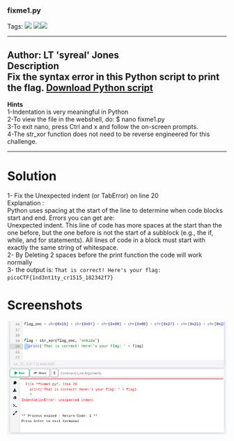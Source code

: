 ### fixme1.py
Tags: ![](https://img.shields.io/badge/picoCTF_2022-blue) ![](https://img.shields.io/badge/General_Skills-red)![](https://img.shields.io/badge/Python-black)

------------
Author: LT 'syreal' Jones<br>
**Description**<br>
Fix the syntax error in this Python script to print the flag. [Download Python script](https://artifacts.picoctf.net/c/27/fixme1.py)
------------

**Hints**<br>
1-Indentation is very meaningful in Python<br>
2-To view the file in the webshell, do: $ nano fixme1.py<br>
3-To exit nano, press Ctrl and x and follow the on-screen prompts.<br>
4-The str_xor function does not need to be reverse engineered for this challenge.<br>

------------
# Solution
1-  Fix the Unexpected indent (or TabError) on line 20 <br>
Explanation :<br>
Python uses spacing at the start of the line to determine when code blocks start and end. Errors you can get are:<br>
Unexpected indent. This line of code has more spaces at the start than the one before, but the one before is not the start of a subblock (e.g., the if, while, and for statements). All lines of code in a block must start with exactly the same string of whitespace.<br>
2- By Deleting 2 spaces before the print function the code will work normally<br>
3- the output is:
`That is correct! Here's your flag: picoCTF{1nd3nt1ty_cr1515_182342f7}`<br>
# Screenshots
![](fixme1.py.png)
